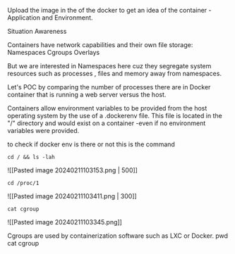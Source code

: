 
Upload the image in the of the docker to get an idea of the container - Application and Environment.

Situation Awareness

Containers have network capabilities and their own file storage: Namespaces Cgroups Overlays

But we are interested in Namespaces here cuz they segregate system resources such as processes , files and memory away from namespaces.

Let's POC by comparing the number of processes there are in Docker container that is running a web server versus the host.

Containers allow environment variables to be provided from the host operating system by the use of a .dockerenv file. This file is located in the "/" directory and would exist on a container -even if no environment variables were provided.

to check if docker env is there or not this is the command
```
cd / && ls -lah
```
![[Pasted image 20240211103153.png | 500]]

```
cd /proc/1
```
![[Pasted image 20240211103411.png | 300]]

```
cat cgroup
```
![[Pasted image 20240211103345.png]]

Cgroups are used by containerization software such as LXC or Docker. pwd cat cgroup

